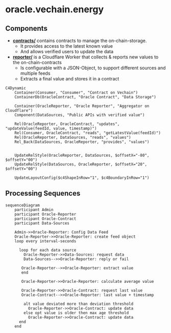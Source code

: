 # oracle.vechain.energy

## Components

* [**contracts/**](./contracts/) contains contracts to manage the on-chain-storage.
   * It provides access to the latest known value
   * And allows verified users to update the data
* [**reporter/**](./reporter/) is a Cloudflare Worker that collects & reports new values to the on-chain-contracts
   * Is configurable with a JSON-Object, to support different sources and multiple feeds
   * Extracts a final value and stores it in a contract

```mermaid
C4Dynamic
    Container(Consumer, "Consumer", "Contract on Vechain")
    ContainerDb(OracleContract, "Oracle Contract", "Data Storage")

    Container(OracleReporter, "Oracle Reporter", "Aggregator on Cloudflare")
    Component(DataSources, "Public APIs with verified value")

    Rel(OracleReporter, OracleContract, "updates", "updateValue(feedId, value, timestamp)")
    Rel(Consumer, OracleContract, "reads", "getLatestValue(feedId)")
    Rel(OracleReporter, DataSources, "reads", "values")
    Rel_Back(DataSources, OracleReporter, "provides", "values")


    UpdateRelStyle(OracleReporter, DataSources, $offsetX="-80", $offsetY="00")
    UpdateRelStyle(DataSources, OracleReporter, $offsetX="20", $offsetY="00")

    UpdateLayoutConfig($c4ShapeInRow="1", $c4BoundaryInRow="1")
```



## Processing Sequences

```mermaid
sequenceDiagram
    participant Admin
    participant Oracle-Reporter
    participant Oracle-Contract
    participant Data-Sources

    Admin->>Oracle-Reporter: Config Data Feed
    Oracle-Reporter->>Oracle-Reporter: create feed object
    loop every interval-seconds

      loop for each data source
        Oracle-Reporter->>Data-Sources: request data
        Data-Sources-->>Oracle-Reporter: reply or fail

       Oracle-Reporter-->>Oracle-Reporter: extract value
       end 

       Oracle-Reporter->>Oracle-Reporter: calculate average value

       Oracle-Reporter->>Oracle-Contract: request last value
       Oracle-Contract-->>Oracle-Reporter: last value + timestamp

        alt value deviated more than deviation threshold
          Oracle-Reporter->>Oracle-Contract: update data
        else opt value is older then max age threshold
          Oracle-Reporter->>Oracle-Contract: update data
      end
    end
```